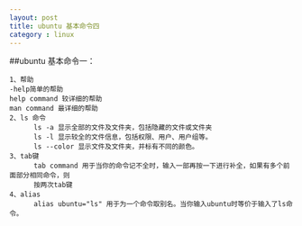 ```yaml
---
layout: post
title: ubuntu 基本命令四
category : linux
---
```




##ubuntu 基本命令一：

	1、帮助
    -help简单的帮助
    help command 较详细的帮助
    man command 最详细的帮助
	2、ls 命令
	      ls -a 显示全部的文件及文件夹，包括隐藏的文件或文件夹
	      ls -l 显示较全的文件信息，包括权限、用户、用户组等。
	      ls --color 显示文件及文件夹，并标有不同的颜色。
	3、tab键
	      tab command 用于当你的命令记不全时，输入一部再按一下进行补全，如果有多个前面部分相同命令，则
	      按两次tab键
	4、alias
	      alias ubuntu="ls" 用于为一个命令取别名。当你输入ubuntu时等价于输入了ls命令。